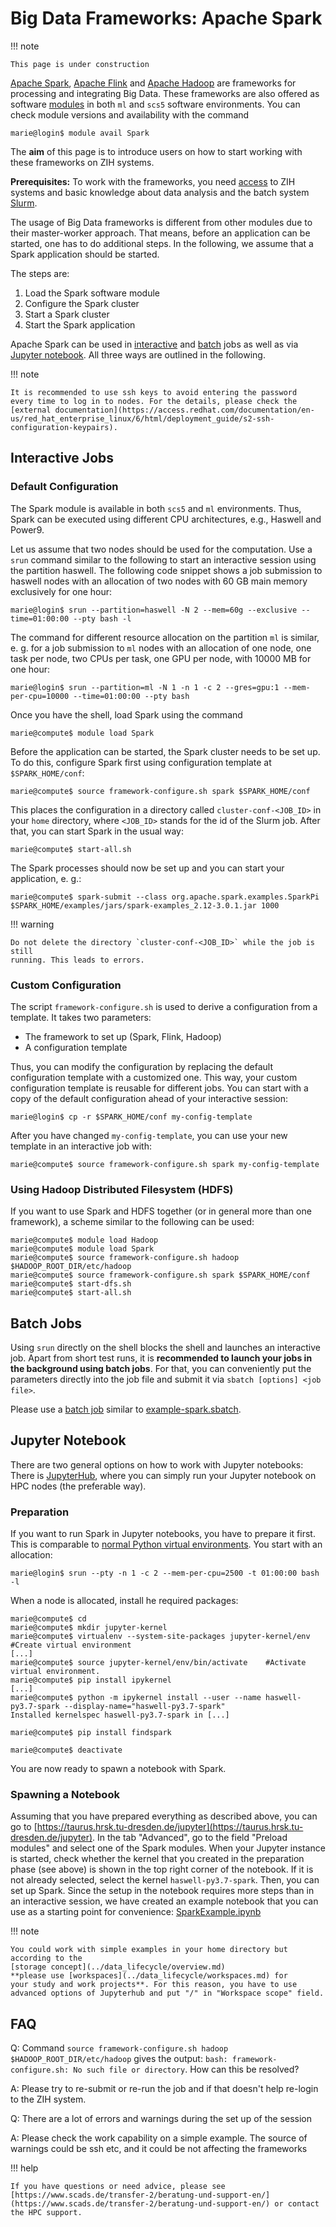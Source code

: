 # Big Data Frameworks: Apache Spark

!!! note

    This page is under construction

[Apache Spark](https://spark.apache.org/), [Apache Flink](https://flink.apache.org/)
and [Apache Hadoop](https://hadoop.apache.org/) are frameworks for processing and integrating
Big Data. These frameworks are also offered as software [modules](modules.md) in both `ml` and
`scs5` software environments. You can check module versions and availability with the command

```console
marie@login$ module avail Spark
```

The **aim** of this page is to introduce users on how to start working with
these frameworks on ZIH systems.

**Prerequisites:** To work with the frameworks, you need [access](../access/ssh_login.md) to ZIH
systems and basic knowledge about data analysis and the batch system
[Slurm](../jobs_and_resources/slurm.md).

The usage of Big Data frameworks is
different from other modules due to their master-worker approach. That
means, before an application can be started, one has to do additional steps.
In the following, we assume that a Spark application should be
started.

The steps are:

1. Load the Spark software module
1. Configure the Spark cluster
1. Start a Spark cluster
1. Start the Spark application

Apache Spark can be used in [interactive](#interactive-jobs) and [batch](#batch-jobs) jobs as well
as via [Jupyter notebook](#jupyter-notebook). All three ways are outlined in the following.

!!! note

    It is recommended to use ssh keys to avoid entering the password
    every time to log in to nodes. For the details, please check the
    [external documentation](https://access.redhat.com/documentation/en-us/red_hat_enterprise_linux/6/html/deployment_guide/s2-ssh-configuration-keypairs).

## Interactive Jobs

### Default Configuration

The Spark module is available in both `scs5` and `ml` environments.
Thus, Spark can be executed using different CPU architectures, e.g., Haswell and Power9.

Let us assume that two nodes should be used for the computation. Use a
`srun` command similar to the following to start an interactive session
using the partition haswell. The following code snippet shows a job submission
to haswell nodes with an allocation of two nodes with 60 GB main memory
exclusively for one hour:

```console
marie@login$ srun --partition=haswell -N 2 --mem=60g --exclusive --time=01:00:00 --pty bash -l
```

The command for different resource allocation on the partition `ml` is
similar, e. g. for a job submission to `ml` nodes with an allocation of one
node, one task per node, two CPUs per task, one GPU per node, with 10000 MB for one hour:

```console
marie@login$ srun --partition=ml -N 1 -n 1 -c 2 --gres=gpu:1 --mem-per-cpu=10000 --time=01:00:00 --pty bash
```

Once you have the shell, load Spark using the command

```console
marie@compute$ module load Spark
```

Before the application can be started, the Spark cluster needs to be set
up. To do this, configure Spark first using configuration template at
`$SPARK_HOME/conf`:

```console
marie@compute$ source framework-configure.sh spark $SPARK_HOME/conf
```

This places the configuration in a directory called
`cluster-conf-<JOB_ID>` in your `home` directory, where `<JOB_ID>` stands
for the id of the Slurm job. After that, you can start Spark in the
usual way:

```console
marie@compute$ start-all.sh
```

The Spark processes should now be set up and you can start your
application, e. g.:

```console
marie@compute$ spark-submit --class org.apache.spark.examples.SparkPi $SPARK_HOME/examples/jars/spark-examples_2.12-3.0.1.jar 1000
```

!!! warning

    Do not delete the directory `cluster-conf-<JOB_ID>` while the job is still
    running. This leads to errors.

### Custom Configuration

The script `framework-configure.sh` is used to derive a configuration from
a template. It takes two parameters:

- The framework to set up (Spark, Flink, Hadoop)
- A configuration template

Thus, you can modify the configuration by replacing the default
configuration template with a customized one. This way, your custom
configuration template is reusable for different jobs. You can start
with a copy of the default configuration ahead of your interactive
session:

```console
marie@login$ cp -r $SPARK_HOME/conf my-config-template
```

After you have changed `my-config-template`, you can use your new template
in an interactive job with:

```console
marie@compute$ source framework-configure.sh spark my-config-template
```

### Using Hadoop Distributed Filesystem (HDFS)

If you want to use Spark and HDFS together (or in general more than one
framework), a scheme similar to the following can be used:

```console
marie@compute$ module load Hadoop
marie@compute$ module load Spark
marie@compute$ source framework-configure.sh hadoop $HADOOP_ROOT_DIR/etc/hadoop
marie@compute$ source framework-configure.sh spark $SPARK_HOME/conf
marie@compute$ start-dfs.sh
marie@compute$ start-all.sh
```

## Batch Jobs

Using `srun` directly on the shell blocks the shell and launches an
interactive job. Apart from short test runs, it is **recommended to
launch your jobs in the background using batch jobs**. For that, you can
conveniently put the parameters directly into the job file and submit it via
`sbatch [options] <job file>`.

Please use a [batch job](../jobs_and_resources/slurm.md) similar to
[example-spark.sbatch](misc/example-spark.sbatch).

## Jupyter Notebook

There are two general options on how to work with Jupyter notebooks:
There is [JupyterHub](../access/jupyterhub.md), where you can simply
run your Jupyter notebook on HPC nodes (the preferable way).

### Preparation

If you want to run Spark in Jupyter notebooks, you have to prepare it first. This is comparable
to [normal Python virtual environments](../software/python_virtual_environments.md#python-virtual-environment).
You start with an allocation:

```console
marie@login$ srun --pty -n 1 -c 2 --mem-per-cpu=2500 -t 01:00:00 bash -l
```

When a node is allocated, install he required packages:

```console
marie@compute$ cd
marie@compute$ mkdir jupyter-kernel
marie@compute$ virtualenv --system-site-packages jupyter-kernel/env  #Create virtual environment
[...]
marie@compute$ source jupyter-kernel/env/bin/activate    #Activate virtual environment.
marie@compute$ pip install ipykernel
[...]
marie@compute$ python -m ipykernel install --user --name haswell-py3.7-spark --display-name="haswell-py3.7-spark"
Installed kernelspec haswell-py3.7-spark in [...]

marie@compute$ pip install findspark

marie@compute$ deactivate
```

You are now ready to spawn a notebook with Spark.

### Spawning a Notebook

Assuming that you have prepared everything as described above, you can go to
[https://taurus.hrsk.tu-dresden.de/jupyter](https://taurus.hrsk.tu-dresden.de/jupyter).
In the tab "Advanced", go
to the field "Preload modules" and select one of the Spark modules.
When your Jupyter instance is started, check whether the kernel that
you created in the preparation phase (see above) is shown in the top
right corner of the notebook. If it is not already selected, select the
kernel `haswell-py3.7-spark`. Then, you can set up Spark. Since the setup
in the notebook requires more steps than in an interactive session, we
have created an example notebook that you can use as a starting point
for convenience: [SparkExample.ipynb](misc/SparkExample.ipynb)

!!! note

    You could work with simple examples in your home directory but according to the
    [storage concept](../data_lifecycle/overview.md)
    **please use [workspaces](../data_lifecycle/workspaces.md) for
    your study and work projects**. For this reason, you have to use
    advanced options of Jupyterhub and put "/" in "Workspace scope" field.

## FAQ

Q: Command `source framework-configure.sh hadoop
$HADOOP_ROOT_DIR/etc/hadoop` gives the output:
`bash: framework-configure.sh: No such file or directory`. How can this be resolved?

A: Please try to re-submit or re-run the job and if that doesn't help
re-login to the ZIH system.

Q: There are a lot of errors and warnings during the set up of the
session

A: Please check the work capability on a simple example. The source of
warnings could be ssh etc, and it could be not affecting the frameworks

!!! help

    If you have questions or need advice, please see
    [https://www.scads.de/transfer-2/beratung-und-support-en/](https://www.scads.de/transfer-2/beratung-und-support-en/) or contact the HPC support.
